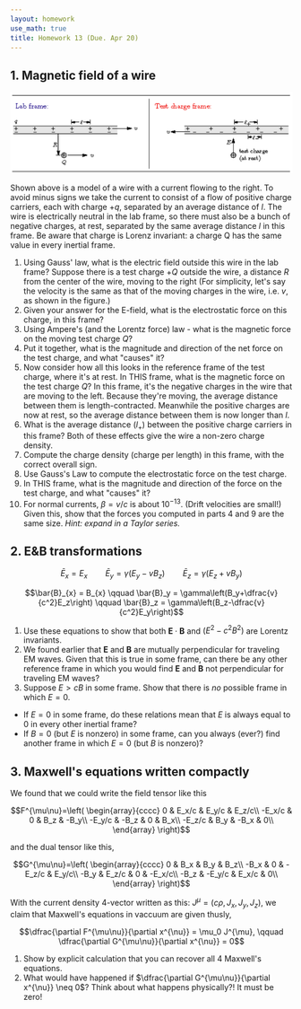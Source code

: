 ```yaml
---
layout: homework
use_math: true
title: Homework 13 (Due. Apr 20)
---
```


## 1. Magnetic field of a wire

![compare][compare]

[compare]: ./images/hw14/charges_and_wire.png

Shown above is a model of a wire with a current flowing to the right. To avoid minus signs we take the current to consist of a flow of positive charge carriers, each with charge $+q$, separated by an average distance of $l$. The wire is electrically neutral in the lab frame, so there must also be a bunch of negative charges, at rest, separated by the same average distance $l$ in this frame. Be aware that charge is Lorenz invariant: a charge Q has the same value in every inertial frame.

1. Using Gauss' law, what is the electric field outside this wire in the lab frame? Suppose there is a test charge $+Q$ outside the wire, a distance $R$ from the center of the wire, moving to the right (For simplicity, let's say the velocity is the same as that of the moving charges in the wire, i.e. $v$, as shown in the figure.)
2. Given your answer for the E-field, what is the electrostatic force on this charge, in this frame?
3. Using Ampere's (and the Lorentz force) law - what is the magnetic force on the moving test charge $Q$?
4. Put it together, what is the magnitude and direction of the net force on the test charge, and what "causes" it?
5. Now consider how all this looks in the reference frame of the test charge, where it's at rest. In THIS frame, what is the magnetic force on the test charge $Q$? In this frame, it's the negative charges in the wire that are moving to the left. Because they're moving, the average distance between them is length-contracted. Meanwhile the positive charges are now at rest, so the average distance between them is now longer than $l$.
6. What is the average distance ($l_+$) between the positive charge carriers in this frame? Both of these effects give the wire a non-zero charge density.
7. Compute the charge density (charge per length) in this frame, with the correct overall sign.
8. Use Gauss's Law to compute the electrostatic force on the test charge.
9. In THIS frame, what is the magnitude and direction of the force on the test
charge, and what "causes" it?
10. For normal currents, $\beta = v/c$ is about $10^{−13}$. (Drift velocities are small!) Given this, show that the forces you computed in parts 4 and 9 are the same size. *Hint: expand in a Taylor series.*

## 2. E&B transformations

$$\bar{E}_{x} = E_{x} \qquad \bar{E}_y = \gamma\left(E_y-vB_z\right) \qquad \bar{E}_z = \gamma\left(E_z+vB_y\right)$$

$$\bar{B}_{x} = B_{x} \qquad \bar{B}_y = \gamma\left(B_y+\dfrac{v}{c^2}E_z\right) \qquad \bar{B}_z = \gamma\left(B_z-\dfrac{v}{c^2}E_y\right)$$

1. Use these equations to show that both $\mathbf{E}\cdot\mathbf{B}$ and $(E^2 − c^2 B^2)$ are Lorentz invariants.
2. We found earlier that $\mathbf{E}$ and $\mathbf{B}$ are mutually perpendicular for traveling EM waves. Given that this is true in some frame, can there be any other reference frame in which you would find $\mathbf{E}$ and $\mathbf{B}$ not perpendicular for traveling EM waves?
3. Suppose $E > cB$ in some frame. Show that there is *no* possible frame in which $E=0$.
  - If $E = 0$ in some frame, do these relations mean that $E$ is always equal to 0 in every other inertial frame?
  - If $B = 0$ (but $E$ is nonzero) in some frame, can you always (ever?) find another frame in which $E = 0$ (but $B$ is nonzero)?

## 3. Maxwell's equations written compactly

We found that we could write the field tensor like this

$$F^{\mu\nu}=\left(
\begin{array}{cccc}
  0 & E_x/c & E_y/c & E_z/c\\
  -E_x/c & 0 & B_z & -B_y\\
  -E_y/c & -B_z & 0 & B_x\\
  -E_z/c & B_y & -B_x & 0\\
\end{array}
\right)$$

and the dual tensor like this,

$$G^{\mu\nu}=\left(
\begin{array}{cccc}
  0 & B_x & B_y & B_z\\
  -B_x & 0 & -E_z/c & E_y/c\\
  -B_y & E_z/c & 0 & -E_x/c\\
  -B_z & -E_y/c & E_x/c & 0\\
\end{array}
\right)$$

With the current density 4-vector written as this: $J^{\mu} = (c\rho,J_x,J_y,J_z)$, we claim that Maxwell's equations in vaccuum are given thusly,

$$\dfrac{\partial F^{\mu\nu}}{\partial x^{\nu}} = \mu_0 J^{\mu}, \qquad \dfrac{\partial G^{\mu\nu}}{\partial x^{\nu}} = 0$$

1. Show by explicit calculation that you can recover all 4 Maxwell's equations.
2. What would have happened if $\dfrac{\partial G^{\mu\nu}}{\partial x^{\nu}} \neq 0$? Think about what happens physically?! It must be zero!
